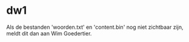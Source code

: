 # dw1

Als de bestanden 'woorden.txt' en 'content.bin' nog niet zichtbaar zijn,
meldt dit dan aan Wim Goedertier.


